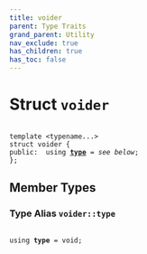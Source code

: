 ```yaml
---
title: voider
parent: Type Traits
grand_parent: Utility
nav_exclude: true
has_children: true
has_toc: false
---
```


# Struct `voider`

<code class="doxybook">
<span>template &lt;typename...&gt;</span>
<span>struct voider {</span>
<span>public:</span><span>&nbsp;&nbsp;using <b><a href="/api/classes/structvoider.html#using-type">type</a></b> = <i>see below</i>;</span>
<span>};</span>
</code>

## Member Types

<h3 id="using-type">
Type Alias <code>voider::type</code>
</h3>

<code class="doxybook">
<span>using <b>type</b> = void;</span></code>

